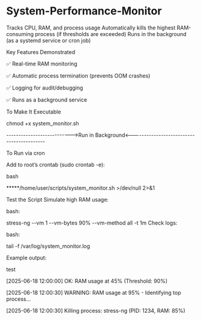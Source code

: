 # System-Performance-Monitor
Tracks CPU, RAM, and process usage  Automatically kills the highest RAM-consuming process (if thresholds are exceeded)  Runs in the background (as a systemd service or cron job)

 Key Features Demonstrated 
 
✅ Real-time RAM monitoring

✅ Automatic process termination (prevents OOM crashes)

✅ Logging for audit/debugging

✅ Runs as a background service

To Make It Executable

chmod +x system_monitor.sh

--------------------------->Run in Background<------------------------------------------ 

To Run via cron

Add to root’s crontab (sudo crontab -e):

bash

*****/home/user/scripts/system_monitor.sh >/dev/null 2>&1                     

Test the Script
Simulate high RAM usage:

bash:

stress-ng --vm 1 --vm-bytes 90% --vm-method all -t 1m
Check logs:

bash:

tail -f /var/log/system_monitor.log

Example output:

test

[2025-06-18 12:00:00] OK: RAM usage at 45% (Threshold: 90%)

[2025-06-18 12:00:30] WARNING: RAM usage at 95% - Identifying top process...

[2025-06-18 12:00:30] Killing process: stress-ng (PID: 1234, RAM: 85%)
